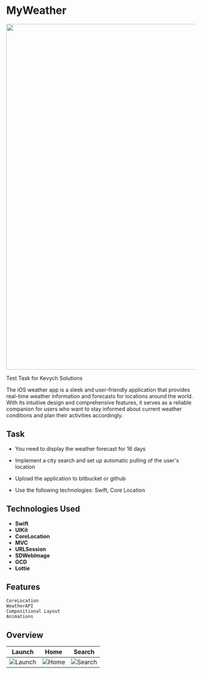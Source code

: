 # MyWeather

<img src="https://user-images.githubusercontent.com/112777366/236924936-76c3ec35-24d1-40d6-b582-46250743f8dc.jpg" width="920">

Test Task for Kevych Solutions 

The iOS weather app is a sleek and user-friendly application that provides real-time weather information and forecasts for locations around the world. With its intuitive design and comprehensive features, it serves as a reliable companion for users who want to stay informed about current weather conditions and plan their activities accordingly.

## Task

- You need to display the weather forecast for 16 days

- Implement a city search and set up automatic pulling of the user's location 

- Upload the application to bitbucket or github
- Use the following technologies: Swift, Core Location

## Technologies Used

- **Swift**
- **UIKit**
- **CoreLocation**
- **MVC**
- **URLSession**
- **SDWebImage**
- **GCD**
- **Lottie**

## Features

```
CoreLocation
WeatherAPI
Compositional Layout 
Animations
```

## Overview
| Launch | Home | Search 
|:---------:|:---------:|:---------:
![Launch](https://user-images.githubusercontent.com/112777366/236817523-76dafb70-cd4d-4516-98bf-0fa3fe4c83d1.gif) | ![Home](https://user-images.githubusercontent.com/112777366/236817619-694c73fe-aed0-4ee3-9026-83d2f22d09b5.gif) | ![Search](https://user-images.githubusercontent.com/112777366/236817919-9e92e557-cac0-4e32-afe2-23883458a55a.gif)|




